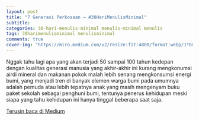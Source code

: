 ```yaml
---  
layout: post
title: "7 Generasi Perkosaan — #30HariMenulisMinimal"
subtitle: 
categories: 30-hari-menulis-minimal menulis-minimal menulis
tags: 30harimenulisminimal menulisminimal
comments: true
cover-img: "https://miro.medium.com/v2/resize:fit:4800/format:webp/1*bmQDy7rDapBEw7-L9y7QUA.png"
---
```


Nggak tahu lagi apa yang akan terjadi 50 sampai 100 tahun kedepan dengan kualitas generasi manusia yang akhir-akhir ini kurang mengkonumsi airdi mineral dan makanan pokok malah lebih senang mengkonsumsi energi bumi, yang menjadi tren di banyak elemen warga bumi pada umumnya adalah pemuda atau lebih tepatnya anak yang masih mengenyam buku paket sekolah sebagai penghuni bumi, tentunya penerus kehidupan meski siapa yang tahu kehidupan ini hanya tinggal beberapa saat saja.

[Terusin baca di Medium](https://link.medium.com/VIJInxH0yyb)
